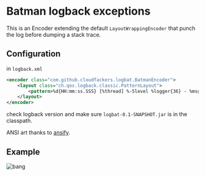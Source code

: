 Batman logback exceptions 
=========================

This is an Encoder extending the default ```LayoutWrappingEncoder``` that punch the log before dumping a stack trace.


Configuration
-------------

in ```logback.xml```

```xml
<encoder class="com.github.cloudfackers.logbat.BatmanEncoder">
	<layout class="ch.qos.logback.classic.PatternLayout">
	    <pattern>%d{HH:mm:ss.SSS} [%thread] %-5level %logger{36} - %msg%n</pattern>
	</layout>
</encoder>
```

check logback version and make sure ```logbat-0.1-SNAPSHOT.jar``` is in the classpath.


ANSI art thanks to [ansify](http://github.com/enricruiz/ansify).

Example
-------

![bang](http://i.imgur.com/zxAWYib.png)


